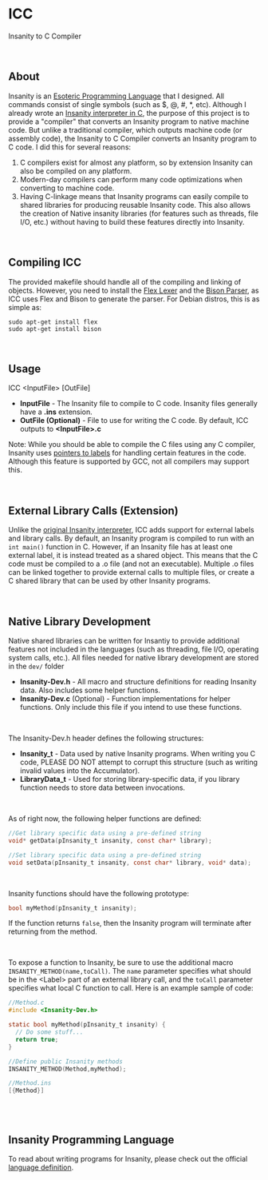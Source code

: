# ICC
Insanity to C Compiler

<br/>

## About
Insanity is an [Esoteric Programming Language](https://en.wikipedia.org/wiki/Esoteric_programming_language) that I designed. All commands consist of single symbols (such as $, @, #, \*, etc). Although I already wrote an [Insanity interpreter in C](https://www.github.com/ComprosoftCEO/Insanity), the purpose of this project is to provide a "compiler" that converts an Insanity program to native machine code. But unlike a traditional compiler, which outputs machine code (or assembly code), the Insanity to C Compiler converts an Insanity program to C code. I did this for several reasons:
1. C compilers exist for almost any platform, so by extension Insanity can also be compiled on any platform.
2. Modern-day compilers can perform many code optimizations when converting to machine code.
3. Having C-linkage means that Insanity programs can easily compile to shared libraries for producing reusable Insanity code. This also allows the creation of Native insanity libraries (for features such as threads, file I/O, etc.) without having to build these features directly into Insanity.

<br/>

## Compiling ICC
The provided makefile should handle all of the compiling and linking of objects. However, you need to install the [Flex Lexer](https://www.gnu.org/software/flex/) and the [Bison Parser](https://www.gnu.org/software/bison/), as ICC uses Flex and Bison to generate the parser. For Debian distros, this is as simple as:
```
sudo apt-get install flex
sudo apt-get install bison
```

<br/>

## Usage
ICC \<InputFile\> \[OutFile\]
* __InputFile__ - The Insanity file to compile to C code. Insanity files generally have a __.ins__ extension.
* __OutFile (Optional)__ - File to use for writing the C code. By default, ICC outputs to __\<InputFile\>.c__

Note: While you should be able to compile the C files using any C compiler, Insanity uses [pointers to labels](https://gcc.gnu.org/onlinedocs/gcc/Labels-as-Values.html) for handling certain features in the code. Although this feature is supported by GCC, not all compilers may support this.

<br/>

## External Library Calls (Extension)
Unlike the [original Insanity interpreter](https://www.github.com/ComprosoftCEO/Insanity), ICC adds support for external labels and library calls. By default, an Insanity program is compiled to run with an `int main()` function in C. However, if an Insanity file has at least one external label, it is instead treated as a shared object. This means that the C code must be compiled to a .o file (and not an executable). Multiple .o files can be linked together to provide external calls to multiple files, or create a C shared library that can be used by other Insanity programs.

<br/>

## Native Library Development
Native shared libraries can be written for Insantiy to provide additional features not included in the languages (such as threading, file I/O, operating system calls, etc.). All files needed for native library development are stored in the `dev/` folder
* __Insanity-Dev.h__ - All macro and structure definitions for reading Insanity data. Also includes some helper functions.
* __Insanity-Dev.c__ (Optional) - Function implementations for helper functions. Only include this file if you intend to use these functions.

<br/>

The Insanity-Dev.h header defines the following structures:
* __Insanity_t__ - Data used by native Insanity programs. When writing you C code, PLEASE DO NOT attempt to corrupt this structure (such as writing invalid values into the Accumulator).
* __LibraryData_t__ - Used for storing library-specific data, if you library function needs to store data between invocations. 

<br/>

As of right now, the following helper functions are defined:
```c
//Get library specific data using a pre-defined string
void* getData(pInsanity_t insanity, const char* library);

//Set library specific data using a pre-defined string
void setData(pInsanity_t insanity, const char* library, void* data);
```

<br/>

Insanity functions should have the following prototype:
```c
bool myMethod(pInsanity_t insanity);
```
If the function returns `false`, then the Insanity program will terminate after returning from the method.

<br/>

To expose a function to Insanity, be sure to use the additional macro `INSANITY_METHOD(name,toCall)`. The `name` parameter specifies what should be in the \<Label\> part of an external library call, and the `toCall` parameter specifies what local C function to call.  Here is an example sample of code:
```c
//Method.c
#include <Insanity-Dev.h>

static bool myMethod(pInsanity_t insanity) {
  // Do some stuff...
  return true;
}

//Define public Insanity methods
INSANITY_METHOD(Method,myMethod);
```
```c
//Method.ins
[{Method}]
```

<br/>
<br/>

## Insanity Programming Language
To read about writing programs for Insanity, please check out the official [language definition](Insanity.md).
